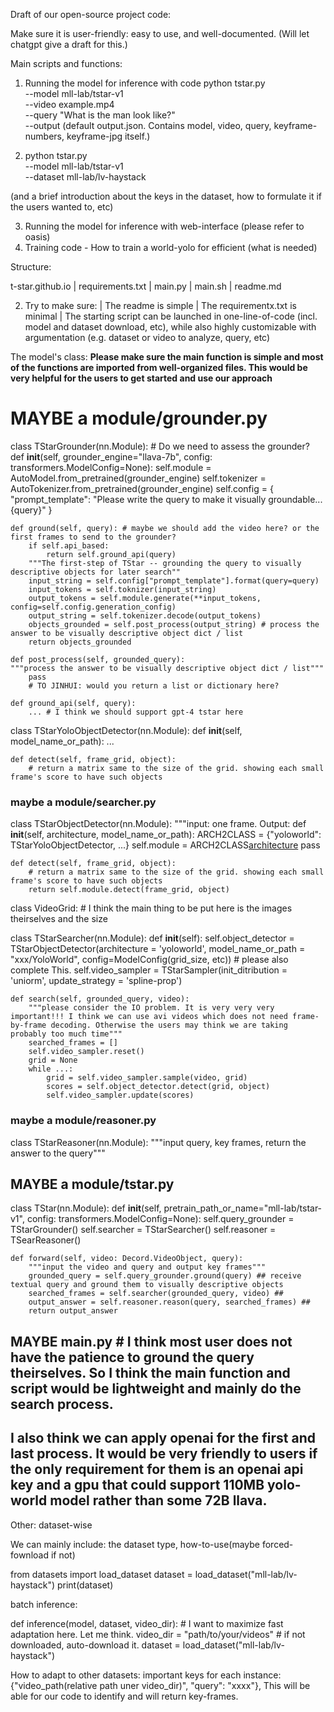 Draft of our open-source project code:

Make sure it is user-friendly: easy to use, and well-documented. (Will let chatgpt give a draft for this.)

Main scripts and functions:
1. Running the model for inference with code
python tstar.py \
    --model mll-lab/tstar-v1 \
    --video example.mp4 \
    --query "What is the man look like?" \
    --output (default output.json. Contains model, video, query, keyframe-numbers, keyframe-jpg itself.)


2. python tstar.py \
    --model mll-lab/tstar-v1 \
    --dataset mll-lab/lv-haystack

 (and a brief introduction about the keys in the dataset, how to formulate it if the users wanted to, etc)

3. Running the model for inference with web-interface (please refer to oasis)
4. Training code - How to train a world-yolo for efficient (what is needed)




Structure:

t-star.github.io
    | requirements.txt
    | main.py
    | main.sh
    | readme.md


2. Try to make sure:
    | The readme is simple
    | The requirementx.txt is minimal
    | The starting script can be launched in one-line-of-code (incl. model and dataset download, etc),
        while also highly customizable with argumentation (e.g. dataset or video to analyze, query, etc)


The model's class:
**Please make sure the main function is simple and most of the functions are imported from well-organized files. This would be very helpful for the users to get started and use our approach**

# MAYBE a module/grounder.py
class TStarGrounder(nn.Module): # Do we need to assess the grounder?
    def __init__(self, grounder_engine="llava-7b", config: transformers.ModelConfig=None):
        self.module = AutoModel.from_pretrained(grounder_engine)
        self.tokenizer = AutoTokenizer.from_pretrained(grounder_engine)
        self.config = {
            "prompt_template": "Please write the query to make it visually groundable...{query}"
        }
    
    def ground(self, query): # maybe we should add the video here? or the first frames to send to the grounder?
        if self.api_based:
            return self.ground_api(query)
        """The first-step of TStar -- grounding the query to visually descriptive objects for later search""
        input_string = self.config["prompt_template"].format(query=query)
        input_tokens = self.toknizer(input_string)
        output_tokens = self.module.generate(**input_tokens, config=self.config.generation_config)
        output_string = self.tokenizer.decode(output_tokens)
        objects_grounded = self.post_process(output_string) # process the answer to be visually descriptive object dict / list
        return objects_grounded
    
    def post_process(self, grounded_query):
    """process the answer to be visually descriptive object dict / list"""
        pass
        # TO JINHUI: would you return a list or dictionary here?

    def ground_api(self, query):
        ... # I think we should support gpt-4 tstar here


class TStarYoloObjectDetector(nn.Module):
    def __init__(self, model_name_or_path):
        ...
    
    def detect(self, frame_grid, object):
        # return a matrix same to the size of the grid. showing each small frame's score to have such objects



### maybe a module/searcher.py
class TStarObjectDetector(nn.Module):
    """input: one frame. Output: 
    def __init__(self, architecture, model_name_or_path):
        ARCH2CLASS = {"yoloworld": TStarYoloObjectDetector, ...}
        self.module = ARCH2CLASS[architecture](model_name_or_path)
        pass

    def detect(self, frame_grid, object):
        # return a matrix same to the size of the grid. showing each small frame's score to have such objects
        return self.module.detect(frame_grid, object)

class VideoGrid:
    # I think the main thing to be put here is the images theirselves and the size



class TStarSearcher(nn.Module):
    def __init__(self):
        self.object_detector = TStarObjectDetector(architecture = 'yoloworld', model_name_or_path = "xxx/YoloWorld", config=ModelConfig(grid_size, etc)) # please also complete This.
        self.video_sampler = TStarSampler(init_ditribution = 'uniorm', update_strategy = 'spline-prop')
    
    def search(self, grounded_query, video):
        """please consider the IO problem. It is very very very important!!! I think we can use avi videos which does not need frame-by-frame decoding. Otherwise the users may think we are taking probably too much time"""
        searched_frames = []
        self.video_sampler.reset()    
        grid = None
        while ...:
            grid = self.video_sampler.sample(video, grid)
            scores = self.object_detector.detect(grid, object)
            self.video_sampler.update(scores)


### maybe a module/reasoner.py
class TStarReasoner(nn.Module):
    """input query, key frames, return the answer to the query"""


## MAYBE a module/tstar.py
class TStar(nn.Module):
    def __init__(self, pretrain_path_or_name="mll-lab/tstar-v1", config: transformers.ModelConfig=None):
        self.query_grounder = TStarGrounder()
        self.searcher = TStarSearcher()
        self.reasoner = TSearReasoner()

    def forward(self, video: Decord.VideoObject, query):
        """input the video and query and output key frames"""
        grounded_query = self.query_grounder.ground(query) ## receive textual query and ground them to visually descriptive objects
        searched_frames = self.searcher(grounded_query, video) ##
        output_answer = self.reasoner.reason(query, searched_frames) ##
        return output_answer




## MAYBE main.py # I think most user does not have the patience to ground the query theirselves. So I think the main function and script would be lightweight and mainly do the search process.
## I also think we can apply openai for the first and last process. It would be very friendly to users if the only requirement for them is an openai api key and a gpu that could support 110MB yolo-world model rather than some 72B llava.









Other: dataset-wise



We can mainly include: the dataset type, how-to-use(maybe forced-fownload if not)

from datasets import load_dataset
dataset = load_dataset("mll-lab/lv-haystack")
print(dataset)

batch inference:

def inference(model, dataset, video_dir): # I want to maximize fast adaptation here. Let me think.
    video_dir = "path/to/your/videos" # if not downloaded, auto-download it.
    dataset = load_dataset("mll-lab/lv-haystack")




How to adapt to other datasets:
    important keys for each instance:
    {"video_path(relative path uner video_dir)", "query": "xxxx"}, This will be able for our code to identify and will return key-frames.
